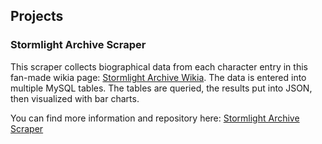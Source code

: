 ## Projects

### Stormlight Archive Scraper
This scraper collects biographical data from each character entry in this fan-made wikia page: [Stormlight Archive Wikia](http://stormlightarchive.wikia.com/wiki/Category:Characters). The data is entered into multiple MySQL tables. The tables are queried, the results put into JSON, then visualized with bar charts.

You can find more information and repository here: [Stormlight Archive Scraper](https://k-j-oliver.github.io/StormlightArchiveScraper/)
